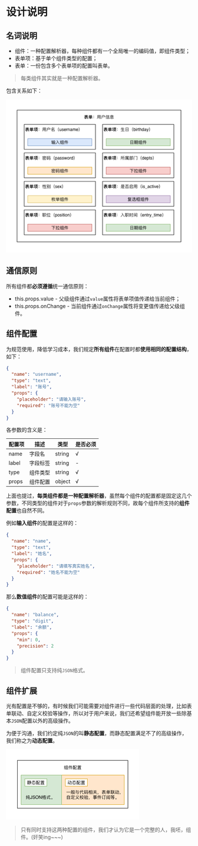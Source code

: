 # 设计说明

## 名词说明

- 组件：一种配置解析器，每种组件都有一个全局唯一的编码值，即组件类型；
- 表单项：基于单个组件类型的配置；
- 表单：一份包含多个表单项的配置叫表单。

> 每类组件其实就是一种配置解析器。

包含关系如下：

![包含关系](https://raw.githubusercontent.com/fanojs/fano/master/docs/_media/form-desc.png)

## 通信原则

所有组件都**必须遵循**统一通信原则：

- this.props.value - 父级组件通过`value`属性将表单项值传递给当前组件；
- this.props.onChange - 当前组件通过`onChange`属性将变更值传递给父级组件。

## 组件配置

为规范使用，降低学习成本，我们规定**所有组件**在配置时都**使用相同的配置结构**，如下：

```json
{
  "name": "username",
  "type": "text",
  "label": "账号",
  "props": {
    "placeholder": "请输入账号",
    "required": "账号不能为空"
  }
}
```

各参数的含义是：

| 配置项 | 描述 | 类型 | 是否必须 |
| - | - | - | - |
| name | 字段名 | string | √ |
| label | 字段标签 | string | - |
| type | 组件类型 | string | √ |
| props | 组件配置 | object | √ |

上面也提过，**每类组件都是一种配置解析器**，虽然每个组件的配置都是固定这几个参数，不同类型的组件对于`props`参数的解析规则不同，故每个组件所支持的**组件配置**也自然不同。

例如**输入组件**的配置是这样的：

```json
{
  "name": "name",
  "type": "text",
  "label": "姓名",
  "props": {
    "placeholder": "请填写真实姓名",
    "required": "姓名不能为空"
  }
}
```

那么**数值组件**的配置可能是这样的：

```json
{
  "name": "balance",
  "type": "digit",
  "label": "余额",
  "props": {
    "min": 0,
    "precision": 2
  }
}
```

> 组件配置只支持纯`JSON`格式。

## 组件扩展

光有配置是不够的，有时候我们可能需要对组件进行一些代码层面的处理，比如表单联动、自定义校验等操作，所以对于用户来说，我们还希望组件能开放一些除基本`JSON`配置以外的高级操作。

为便于沟通，我们约定纯`JSON`的叫**静态配置**，而静态配置满足不了的高级操作，我们称之为**动态配置**。

![组件配置](https://raw.githubusercontent.com/fanojs/fano/master/docs/_media/form-config.png)

> 只有同时支持这两种配置的组件，我们才认为它是一个完整的人，我呸，组件。(奸笑ing~~~)
